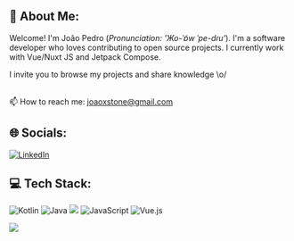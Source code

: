 ## 💬 About Me:
Welcome! I'm João Pedro (_Pronunciation: 'Жо-ˈɐ̃w ˈpe-dɾu'_). I'm a software developer who loves contributing to open source projects. I currently work with Vue/Nuxt JS and Jetpack Compose.

I invite you to browse my projects and share knowledge \o/

<br>📫 How to reach me: joaoxstone@gmail.com

## 🌐 Socials:
[![LinkedIn](https://img.shields.io/badge/LinkedIn-%230077B5.svg??style=flat-square&logo=linkedin&logoColor=white)](https://www.linkedin.com/in/joao-psv/) 

## 💻 Tech Stack:
![Kotlin](https://img.shields.io/badge/kotlin-%237F52FF.svg?style=flat-square&logo=kotlin&logoColor=white) ![Java](https://img.shields.io/badge/java-%23ED8B00.svg?style=flat-square&logo=openjdk&logoColor=white)
<img src="https://img.shields.io/badge/android-%233DDC84.svg?&style=flat-square&logo=android&logoColor=black" /> ![JavaScript](https://img.shields.io/badge/javascript-%23323330.svg?style=flat-square&logo=javascript&logoColor=%23F7DF1E) ![Vue.js](https://img.shields.io/badge/vue.js-%2335495e.svg?style=flat-square&logo=vuedotjs&logoColor=%234FC08D) 

![](https://github-readme-stats.vercel.app/api/top-langs/?username=jotape-exe&theme=vue-dark&hide_border=false&include_all_commits=true&count_private=true&layout=compact)











